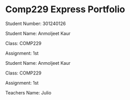 # Comp229 Express Portfolio
 Student Number: 301240126
 

 Student Name: Anmoljeet Kaur
 
 Class: COMP229
 
 Assignment:  1st 

 Student Name: Anmoljeet Kaur
 
 Class: COMP229
 
 Assignment: 1st
 
 Teachers Name: Julio